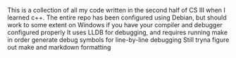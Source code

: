 This is a collection of all my code written in the second half of CS III when I learned c++.
The entire repo has been configured using Debian, but should work to some extent on Windows if you have your compiler and debugger configured properly
It uses LLDB for debugging, and requires running make in order generate debug symbols for line-by-line debugging
Still tryna figure out make and markdown formatting

